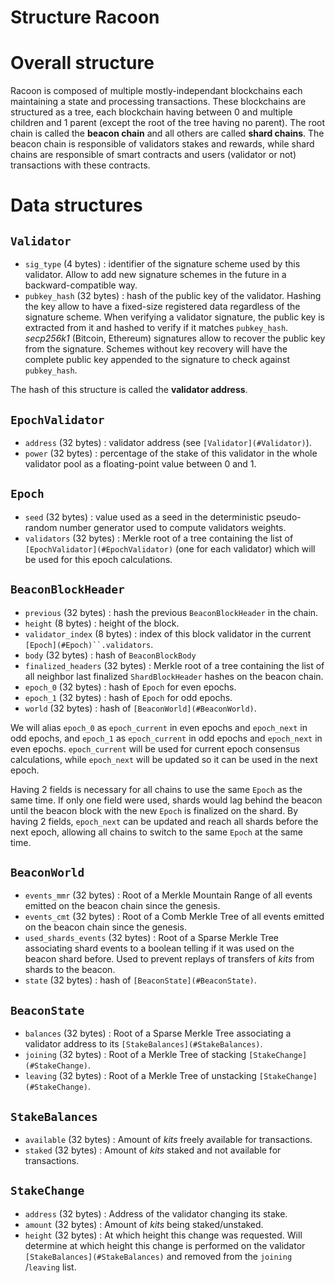 # Structure Racoon

# Overall structure

Racoon is composed of multiple mostly-independant blockchains each maintaining a state and processing transactions. These blockchains are structured as a tree, each blockchain having between 0 and multiple children and 1 parent (except the root of the tree having no parent). The root chain is called the **beacon chain** and all others are called **shard chains**.
The beacon chain is responsible of validators stakes and rewards, while shard chains are responsible of smart contracts and users (validator or not) transactions with these contracts.

## 
# Data structures
## `Validator`
- `sig_type` (4 bytes) : identifier of the signature scheme used by this validator. Allow to add new signature schemes in the future in a backward-compatible way.
- `pubkey_hash` (32 bytes) : hash of the public key of the validator. Hashing the key allow to have a fixed-size registered data regardless of the signature scheme. When verifying a validator signature, the public key is extracted from it and hashed to verify if it matches `pubkey_hash`. *secp256k1* (Bitcoin, Ethereum) signatures allow to recover the public key from the signature. Schemes without key recovery will have the complete public key appended to the signature to check against `pubkey_hash`.

The hash of this structure is called the **validator address**.


## `EpochValidator`
- `address` (32 bytes) : validator address (see `[Validator](#Validator)`).
- `power` (32 bytes) : percentage of the stake of this validator in the whole validator pool as a floating-point value between 0 and 1.


## `Epoch`
- `seed` (32 bytes) : value used as a seed in the deterministic pseudo-random number generator used to compute validators weights.
- `validators` (32 bytes) : Merkle root of a tree containing the list of `[EpochValidator](#EpochValidator)` (one for each validator) which will be used for this epoch calculations.


## `BeaconBlockHeader`
- `previous` (32 bytes) : hash the previous `BeaconBlockHeader` in the chain.
- `height` (8 bytes) : height of the block.
- `validator_index` (8 bytes) : index of this block validator in the current `[Epoch](#Epoch)``.validators`.
- `body` (32 bytes) : hash of `BeaconBlockBody`
- `finalized_headers` (32 bytes) : Merkle root of a tree containing the list of all neighbor last finalized `ShardBlockHeader` hashes on the beacon chain.
- `epoch_0` (32 bytes) : hash of `Epoch` for even epochs.
- `epoch_1` (32 bytes) : hash of `Epoch` for odd epochs.
- `world` (32 bytes) : hash of `[BeaconWorld](#BeaconWorld)`.

We will alias `epoch_0` as `epoch_current` in even epochs and `epoch_next` in odd epochs, and `epoch_1` as `epoch_current` in odd epochs and `epoch_next` in even epochs.
`epoch_current` will be used for current epoch consensus calculations, while `epoch_next` will be updated so it can be used in the next epoch.

Having 2 fields is necessary for all chains to use the same `Epoch` as the same time. If only one field were used, shards would lag behind the beacon until the beacon block with the new `Epoch` is finalized on the shard. By having 2 fields, `epoch_next` can be updated and reach all shards before the next epoch, allowing all chains to switch to the same `Epoch` at the same time.


## `BeaconWorld`
- `events_mmr` (32 bytes) : Root of a Merkle Mountain Range of all events emitted on the beacon chain since the genesis.
- `events_cmt` (32 bytes) : Root of a Comb Merkle Tree of all events emitted on the beacon chain since the genesis.
- `used_shards_events` (32 bytes) : Root of a Sparse Merkle Tree associating shard events to a boolean telling if it was used on the beacon shard before. Used to prevent replays of transfers of *kits* from shards to the beacon.
- `state` (32 bytes) : hash of `[BeaconState](#BeaconState)`.


## `BeaconState`
- `balances` (32 bytes) : Root of a Sparse Merkle Tree associating a validator address to its `[StakeBalances](#StakeBalances)`.
- `joining` (32 bytes) : Root of a Merkle Tree of stacking `[StakeChange](#StakeChange)`.
- `leaving` (32 bytes) : Root of a Merkle Tree of unstacking `[StakeChange](#StakeChange)`.


## `StakeBalances`
- `available` (32 bytes) : Amount of *kits* freely available for transactions.
- `staked` (32 bytes) : Amount of *kits* staked and not available for transactions.


## `StakeChange`
- `address` (32 bytes) : Address of the validator changing its stake.
- `amount` (32 bytes) : Amount of *kits* being staked/unstaked.
- `height` (32 bytes) : At which height this change was requested. Will determine at which height this change is performed on the validator `[StakeBalances](#StakeBalances)` and removed from the `joining` /`leaving` list.


